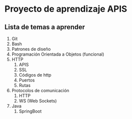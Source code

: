 # Proyecto de aprendizaje APIS
## Lista de temas a aprender
1. Git
2. Bash
3. Patrones de diseño
4. Programación Orientada a Objetos (funcional)
5. HTTP 
	1. APIS
	2. SSL
	3. Códigos de http
	4. Puertos
	5. Rutas
6. Protocolos de comunicación
	1. HTTP
	2. WS (Web Sockets)
7. Java
	1. SpringBoot